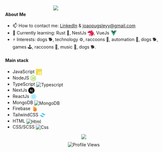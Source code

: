 <div style="display: inline_block"><br>

   <img align="right" width="350" src="https://i.imgur.com/Cj5ebJp.png"/>

   #### About Me

   - 📫 How to contact me: <a href="https://www.linkedin.com/in/joaopugsley" target="_blank">LinkedIn</a> & <a href="mailto:joaopugsleyy@gmail.com" target="_blank">joaopugsleyy@gmail.com</a>
   - 🧠 Currently learning: Rust 🦀, NestJs <img align="center" alt="NestJs" height="20" src="https://raw.githubusercontent.com/devicons/devicon/master/icons/nestjs/nestjs-plain.svg">, VueJs <img align="center" alt="VueJs" height="20" src="https://raw.githubusercontent.com/devicons/devicon/master/icons/vuejs/vuejs-original.svg">
   - ⚡ Interests: dogs 🐕, technology ⚙, raccoons 🦝, automation 🤖, dogs 🐕, games 🕹, raccoons 🦝, music 🎵, dogs 🐕.

   #### Main stack
   - JavaScript <img align="center" alt="Javascript" height="20" src="https://raw.githubusercontent.com/devicons/devicon/master/icons/javascript/javascript-plain.svg">
   - NodeJS <img align="center" alt="Node" height="20" src="https://raw.githubusercontent.com/devicons/devicon/master/icons/nodejs/nodejs-plain.svg"/>
   - TypeScript <img align="center" alt="Typescript" height="20" src="https://cdn.jsdelivr.net/gh/devicons/devicon/icons/typescript/typescript-plain.svg"/>
   - NextJs <img align="center" alt="NextJs" height="20" src="https://raw.githubusercontent.com/devicons/devicon/master/icons/nextjs/nextjs-original.svg"/>
   - ReactJs <img align="center" alt="ReactJs" height="20" src="https://raw.githubusercontent.com/devicons/devicon/master/icons/react/react-original.svg"/>
   - MongoDB <img align="center" alt="MongoDB" height="20" src="https://cdn.jsdelivr.net/gh/devicons/devicon/icons/mongodb/mongodb-plain-wordmark.svg"/>
   - Firebase <img align="center" alt="Firebase" height="20" src="https://raw.githubusercontent.com/devicons/devicon/master/icons/firebase/firebase-plain.svg"/>
   - TailwindCSS <img align="center" alt="TailwindCSS" height="20" src="https://raw.githubusercontent.com/devicons/devicon/master/icons/tailwindcss/tailwindcss-plain.svg"/>
   - HTML <img align="center" alt="Html" height="20" src="https://cdn.jsdelivr.net/gh/devicons/devicon/icons/html5/html5-plain.svg"/>
   - CSS/SCSS <img align="center" alt="Css" height="20" src="https://cdn.jsdelivr.net/gh/devicons/devicon/icons/css3/css3-plain-wordmark.svg"/>

</div>

<div align="center">
    <img width="350em" src="https://github-readme-stats.vercel.app/api/top-langs/?username=insannityxd&layout=compact&langs_count=7&theme=radical"/> 
</div>

<div align="center" style="margin-top: 6px;">
    <img src="https://komarev.com/ghpvc/?username=insannityxd&label=Profile%20views&color=0442b5&style=flat" alt="Profile Views"/>
</div>